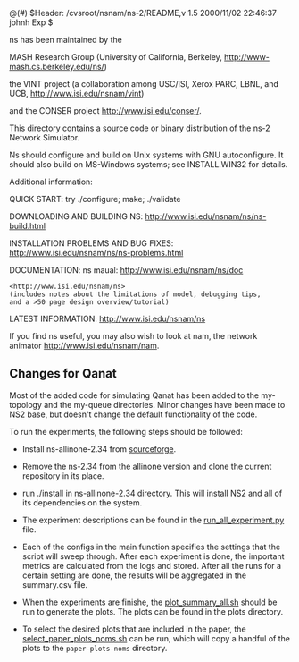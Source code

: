 @(#) $Header: /cvsroot/nsnam/ns-2/README,v 1.5 2000/11/02 22:46:37 johnh Exp $

ns has been maintained by the

MASH Research Group (University of California, Berkeley,
<http://www-mash.cs.berkeley.edu/ns/>)

the VINT project (a collaboration among USC/ISI, Xerox PARC, LBNL,
and UCB, <http://www.isi.edu/nsnam/vint>)

and the CONSER project <http://www.isi.edu/conser/>.


This directory contains a source code or binary distribution of
the ns-2 Network Simulator.

Ns should configure and build on Unix systems with GNU autoconfigure.
It should also build on MS-Windows systems; see INSTALL.WIN32 for details.

Additional information:

QUICK START:  try
	./configure; make; ./validate

DOWNLOADING AND BUILDING NS:
	<http://www.isi.edu/nsnam/ns/ns-build.html>

INSTALLATION PROBLEMS AND BUG FIXES:
	<http://www.isi.edu/nsnam/ns/ns-problems.html>

DOCUMENTATION:
	ns maual: <http://www.isi.edu/nsnam/ns/doc> 

	<http://www.isi.edu/nsnam/ns>
	(includes notes about the limitations of model, debugging tips,
	and a >50 page design overview/tutorial)

LATEST INFORMATION:
	<http://www.isi.edu/nsnam/ns>


If you find ns useful, you may also wish to look at nam, the network
animator <http://www.isi.edu/nsnam/nam>.


## Changes for Qanat 

Most of the added code for simulating Qanat has been added to the my-topology and the my-queue directories. Minor changes have been made to NS2 base, but doesn't change the default functionality of the code. 

To run the experiments, the following steps should be followed: 

* Install ns-allinone-2.34 from [sourceforge](https://sourceforge.net/projects/nsnam/files/allinone/ns-allinone-2.34/).

* Remove the ns-2.34 from the allinone version and clone the current repository in its place. 

* run ./install in ns-allinone-2.34 directory. This will install NS2 and all of its dependencies on the system. 

* The experiment descriptions can be found in the [run_all_experiment.py](https://github.com/FaridZandi/ns-2.34/blob/master/ns-test/run_all_experiment.py) file. 

* Each of the configs in the main function specifies the settings that the script will sweep through. After each experiment is done, the important metrics are calculated from the logs and stored. After all the runs for a certain setting are done, the results will be aggregated in the summary.csv file. 

* When the experiments are finishe, the [plot_summary_all.sh](https://github.com/FaridZandi/ns-2.34/blob/master/ns-test/processing/plot_summary_all.sh) should be run to generate the plots. The plots can be found in the plots directory. 

* To select the desired plots that are included in the paper, the [select_paper_plots_noms.sh](https://github.com/FaridZandi/ns-2.34/blob/master/ns-test/processing/select_paper_plots_noms.sh) can be run, which will copy a handful of the plots to the `paper-plots-noms` directory. 